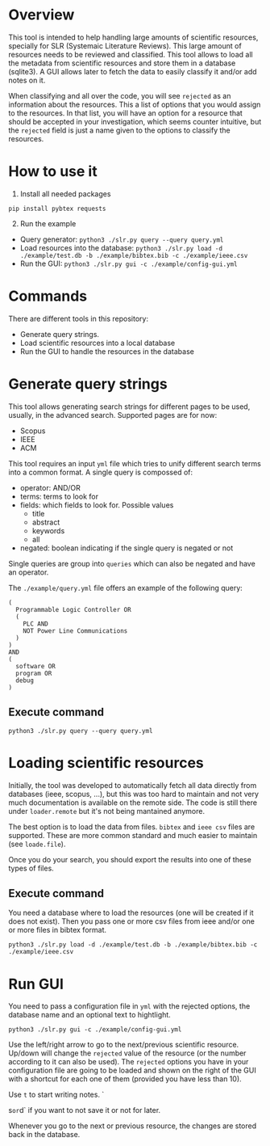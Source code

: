 # Overview

This tool is intended to help handling large amounts of scientific resources, specially for SLR (Systemaic Literature Reviews).
This large amount of resources needs to be reviewed and classified.
This tool allows to load all the metadata from scientific resources and store them in a database (sqlite3). 
A GUI allows later to fetch the data to easily classify it and/or add notes on it.

When classifying and all over the code, you will see `rejected` as an information about the resources. This a list of options that you would assign to the resources. In that list, you will have an option for a resource that should be accepted in your investigation,  which seems counter intuitive, but the `rejected` field is just a name given to the options to classify the resources. 

# How to use it

1. Install all needed packages

`pip install pybtex requests`

2. Run the example
- Query generator: `python3 ./slr.py query --query query.yml`
- Load resources into the database: `python3 ./slr.py load -d ./example/test.db -b ./example/bibtex.bib -c ./example/ieee.csv`
- Run the GUI: `python3 ./slr.py gui -c ./example/config-gui.yml`

# Commands

There are different tools in this repository:
- Generate query strings.
- Load scientific resources into a local database
- Run the GUI to handle the resources in the database

# Generate query strings

This tool allows generating search strings for different pages to be used, usually, in the advanced search. Supported pages are for now:
- Scopus 
- IEEE
- ACM

This tool requires an input `yml` file which tries to unify different search terms into a common format. 
A single query is compossed of: 
- operator: AND/OR
- terms: terms to look for
- fields: which fields to look for. Possible values
    - title
    - abstract
    - keywords
    - all
- negated: boolean indicating if the single query is negated or not

Single queries are group into `queries` which can also be negated and have an operator.

The `./example/query.yml` file offers an example of the following query:

```
(
  Programmable Logic Controller OR
  (
    PLC AND
    NOT Power Line Communications
  )
)
AND
(
  software OR
  program OR
  debug
)
```

## Execute command

`python3 ./slr.py query --query query.yml`

# Loading scientific resources

Initially, the tool was developed to automatically fetch all data directly from databases (ieee, scopus, ...), but this was too hard to maintain and not very much documentation is available on the remote side. The code is still there under `loader.remote` but it's not being mantained anymore. 

The best option is to load the data from files. `bibtex` and `ieee csv` files are supported. These are more common standard and much easier to maintain (see `loade.file`).

Once you do your search, you should export the results into one of these types of files.

## Execute command

You need a database where to load the resources (one will be created if it does not exist). Then you pass one or more csv files from ieee and/or one or more files in bibtex format.

`python3 ./slr.py load -d ./example/test.db -b ./example/bibtex.bib -c ./example/ieee.csv`

# Run GUI

You need to pass a configuration file in `yml` with the rejected options, the database name and an optional text to hightlight.

`python3 ./slr.py gui -c ./example/config-gui.yml` 

Use the left/right arrow to go to the next/previous scientific resource. Up/down will change the `rejected` value of the resource (or the number according to it can also be used). The `rejected` options you have in your configuration file are going to be loaded and shown on the right of the GUI with a shortcut for each one of them (provided you have less than 10).

Use `t` to start writing notes. `

s` or `d` if you want to not save it or not for later.

Whenever you go to the next or previous resource, the changes are stored back in the database.
